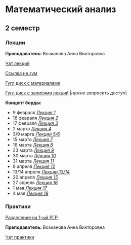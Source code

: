 # Математический анализ

## 2 семестр

### **Лекции**

**Преподаватель:** Возианова Анна Викторовна

[Чат лекций](https://t.me/joinchat/UZyVFA-M0lp__EsG18KBYQ)

[Ссылка на зум](https://itmo.zoom.us/j/82192561093?pwd=WDI2cE9aYkdVQTRGV29jTTVoeFRoZz09)

[Гугл диск с материалами](https://drive.google.com/drive/folders/1o6MOOLWWBaIm3gym4o4Z-nUO3WNLVF4y)

[Гугл диск с записями лекций](https://drive.google.com/drive/folders/1yopyNFwPRtl_AqggfUgGaBA43BhybMGp) |*нужно запросить доступ*|

**Концепт борды:**
* 9 февраля [*Лекция 1*](https://app.conceptboard.com/board/32d7-ci1f-h70b-mram-11qq)
* 16 февраля [*Лекция 2*](https://app.conceptboard.com/board/9oyn-yo3z-true-b7o0-b26e)
* 17 февраля [*Лекция 3*](https://app.conceptboard.com/board/bpq0-i0ry-a942-ee43-iqh2)
* 2 марта [*Лекция 4*](https://app.conceptboard.com/board/tfhr-sq88-0t2e-cn0p-yai5)
* 3/9 марта [*Лекции 5/6*](https://app.conceptboard.com/board/k6gh-7ko0-6s4m-brck-7yfh)
* 15 марта [*Лекция 7*](https://app.conceptboard.com/board/84uo-cm6f-csdp-b0qf-qi45)
* 16 марта [*Лекция 8*](https://app.conceptboard.com/board/xtez-25ob-08b5-7hz2-m53x)
* 23 марта [*Лекция 9*](https://app.conceptboard.com/board/uggh-9un7-yc7q-si6d-h8ro)
* 30 марта [*Лекция 10*](https://app.conceptboard.com/board/68x6-y5z8-tyq0-ggg6-9dek)
* 31 марта [*Лекция 11*](https://app.conceptboard.com/board/h01g-4yhy-qgmp-omr7-hgc7)
* 6 апреля [*Лекция 12*](https://app.conceptboard.com/board/h09s-dr3q-imfg-40xf-fd54)
* 13/14 апреля [*Лекции 13/14*](https://app.conceptboard.com/board/a2eh-4i33-uaaz-2ug3-qmbf)
* 20 апреля [*Лекция 15*](https://app.conceptboard.com/board/eb6g-390t-783x-q6k8-g2xi)
* 27 апреля [*Лекция 16*](https://app.conceptboard.com/board/9yxf-mnkb-7ye1-gzrh-t3s5)
* 1 мая [*Лекция 17*](https://app.conceptboard.com/board/ynxu-p677-3ncs-etzx-oa5k)
* 4 мая [*Лекция 18*](https://app.conceptboard.com/board/h5b4-5at9-pxm1-t7nd-y64y)

### **Практики**

[Разделение на 1-ый РГР](https://docs.google.com/spreadsheets/d/1IwyD901HH0nAlGi7dVLh2FO4mnsOQGtaVUWxnY8Hu3Q/edit#gid=0)

**Преподаватель:** Возианова Анна Викторовна

[Чат практики](https://t.me/joinchat/AAAAAFTaEWwcDs-cf7hW7g)
